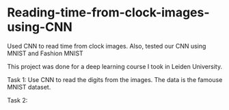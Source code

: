 # Reading-time-from-clock-images-using-CNN
Used CNN to read time from clock images. Also, tested our CNN using MNIST and Fashion MNIST

This project was done for a deep learning course I took in Leiden University.

Task 1: Use CNN to read the digits from the images. The data is the famouse MNIST dataset.

Task 2:
